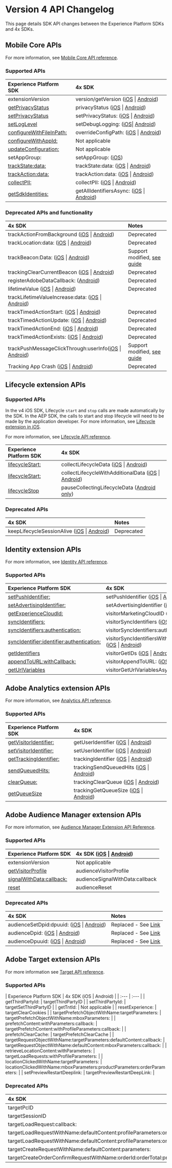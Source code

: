 # Version 4 API Changelog

This page details SDK API changes between the Experience Platform SDKs and 4x SDKs.

## Mobile Core APIs <a id="audience-manager-extension-apis"></a>

For more information, see [Mobile Core API reference](./mobile-core/api-reference.md).

### Supported APIs

| Experience Platform SDK | 4x SDK |
| :--- | :--- |
| extensionVersion | version/getVersion ([iOS](https://experienceleague.adobe.com/docs/mobile-services/ios/config-ios/sdk-methods.html?lang=en) \| [Android](https://experienceleague.adobe.com/docs/mobile-services/android/configuration-android/methods.html?lang=en)) |
| [getPrivacyStatus](./privacy-and-gdpr.md#set-and-get-privacy-status) | privacyStatus ([iOS](https://experienceleague.adobe.com/docs/mobile-services/ios/config-ios/sdk-methods.html?lang=en) \| [Android](https://experienceleague.adobe.com/docs/mobile-services/android/configuration-android/methods.html?lang=en)) |
| [setPrivacyStatus](./privacy-and-gdpr.md#set-and-get-privacy-status) | setPrivacyStatus: ([iOS](https://experienceleague.adobe.com/docs/mobile-services/ios/config-ios/sdk-methods.html?lang=en) \| [Android](https://experienceleague.adobe.com/docs/mobile-services/android/configuration-android/methods.html?lang=en)) |
| [setLogLevel](getting-started/track-events.md#enable-debug-logging) | setDebugLogging: ([iOS](https://experienceleague.adobe.com/docs/mobile-services/ios/config-ios/sdk-methods.html?lang=en)\| [Android](https://experienceleague.adobe.com/docs/mobile-services/android/configuration-android/methods.html?lang=en)) |
| [configureWithFileInPath:](./api-changelog.md) | overrideConfigPath: ([iOS](https://experienceleague.adobe.com/docs/mobile-services/ios/config-ios/sdk-methods.html?lang=en) \| [Android](https://experienceleague.adobe.com/docs/mobile-services/android/configuration-android/methods.html?lang=en)) |
| [configureWithAppId:](./api-changelog.md) | Not applicable |
| [updateConfiguration:](./api-changelog.md) | Not applicable |
| setAppGroup: | setAppGroup: ([iOS](https://experienceleague.adobe.com/docs/mobile-services/ios/ios-ext/ios-ext.html?lang=en)) |
| [trackState:data:](./mobile-core/api-reference.md#track-app-states-and-views) | trackState:data: ([iOS](https://experienceleague.adobe.com/docs/mobile-services/ios/analytics-ios/states.html?lang=en) \| [Android](https://experienceleague.adobe.com/docs/mobile-services/android/analytics-android/states.html?lang=en)) |
| [trackAction:data:](./mobile-core/api-reference.md#track-app-states-and-views) | trackAction:data: ([iOS](https://experienceleague.adobe.com/docs/mobile-services/ios/analytics-ios/actions.html?lang=en) \| [Android](https://experienceleague.adobe.com/docs/mobile-services/android/analytics-android/actions.html?lang=en)) |
| [collectPII:](./mobile-core/api-reference.md#collect-pii) | collectPII: ([iOS](https://experienceleague.adobe.com/docs/mobile-services/ios/analytics-ios/postbacks/c-pii-postbacks.html?lang=en) \| [Android](https://experienceleague.adobe.com/docs/mobile-services/android/analytics-android/postbacks/c-pii-postbacks.html?lang=en)) |
| [getSdkIdentities:](./mobile-core/identity/api-reference.md#getidentifiers) | getAllIdentifiersAsync: ([iOS](https://experienceleague.adobe.com/docs/mobile-services/ios/privacy-gdpr-ios/c-mob-gdpr-ret-stored-ids-ios.html?lang=en) \| [Android](https://experienceleague.adobe.com/docs/mobile-services/android/gdpr-privacy-android/c-mob-gdpr-ret-stored-ids-android.html?lang=en)) |

### Deprecated APIs and functionality

| 4x SDK | Notes |
| :--- | :--- |
| trackActionFromBackground ([iOS](https://experienceleague.adobe.com/docs/mobile-services/ios/analytics-ios/actions.html?lang=en) \| [Android](https://experienceleague.adobe.com/docs/mobile-services/android/analytics-android/actions.html?lang=en)) | Deprecated |
| trackLocation:data: ([iOS](https://experienceleague.adobe.com/docs/mobile-services/ios/location-ios/geo-poi.html?lang=en) \| [Android](https://experienceleague.adobe.com/docs/mobile-services/android/location/geo-poi.html?lang=en)) | Deprecated |
| trackBeacon:Data: ([iOS](https://experienceleague.adobe.com/docs/mobile-services/ios/location-ios/ibeacon.html?lang=en) \| [Android](https://experienceleague.adobe.com/docs/mobile-services/android/location/beacon.html?lang=en)) | Support modified, [see guide](./user-guides/track-beacon.md) |
| trackingClearCurrentBeacon ([iOS](https://experienceleague.adobe.com/docs/mobile-services/ios/location-ios/ibeacon.html?lang=en) \| [Android](https://experienceleague.adobe.com/docs/mobile-services/android/location/beacon.html?lang=en)) | Deprecated |
| registerAdobeDataCallback: ([Android](https://experienceleague.adobe.com/docs/mobile-services/android/configuration-android/methods.html?lang=en)) | Deprecated |
| lifetimeValue ([iOS](https://experienceleague.adobe.com/docs/mobile-services/ios/analytics-ios/lifetime-value.html?lang=en) \| [Android](https://experienceleague.adobe.com/docs/mobile-services/android/analytics-android/lifetime-value.html?lang=en)) | Deprecated |
| trackLifetimeValueIncrease:data: ([iOS](https://experienceleague.adobe.com/docs/mobile-services/ios/analytics-ios/lifetime-value.html?lang=en) \| [Android](https://experienceleague.adobe.com/docs/mobile-services/android/analytics-android/lifetime-value.html?lang=en)) |  |
| trackTimedActionStart: ([iOS](https://experienceleague.adobe.com/docs/mobile-services/ios/analytics-ios/timed-actions.html?lang=en) \| [Android](https://experienceleague.adobe.com/docs/mobile-services/android/analytics-android/timed-actions.html?lang=en)) | Deprecated |
| trackTimedActionUpdate: ([iOS](https://experienceleague.adobe.com/docs/mobile-services/ios/analytics-ios/timed-actions.html?lang=en) \| [Android](https://experienceleague.adobe.com/docs/mobile-services/android/analytics-android/timed-actions.html?lang=en)) | Deprecated |
| trackTimedActionEnd: ([iOS](https://experienceleague.adobe.com/docs/mobile-services/ios/analytics-ios/timed-actions.html?lang=en) \| [Android](https://experienceleague.adobe.com/docs/mobile-services/android/analytics-android/timed-actions.html?lang=en)) | Deprecated |
| trackTimedActionExists: ([iOS](https://experienceleague.adobe.com/docs/mobile-services/ios/analytics-ios/timed-actions.html?lang=en) \| [Android](https://experienceleague.adobe.com/docs/mobile-services/android/analytics-android/timed-actions.html?lang=en)) | Deprecated |
| trackPushMessageClickThrough:userInfo([iOS](https://experienceleague.adobe.com/docs/mobile-services/ios/messaging-ios/push-messaging/push-messaging.html?lang=en) \| [Android](https://experienceleague.adobe.com/docs/mobile-services/android/messaging-android/push-messaging/push-messaging.html?lang=en)) | Support modified, [see guide](./faq.md#how-can-i-track-user-engagement-of-push-notifications-using-the-experience-platform-mobile-sdk) |
| Tracking App Crash ([iOS](https://experienceleague.adobe.com/docs/mobile-services/ios/analytics-ios/crashes.html?lang=en) \| [Android](https://experienceleague.adobe.com/docs/mobile-services/android/analytics-android/crashes.html?lang=en)) | Deprecated |

## Lifecycle extension APIs

### Supported APIs

<InlineAlert variant="warning" slots="text"/>

In the v4 iOS SDK, Lifecycle `start` and `stop` calls are made automatically by the SDK. In the AEP SDK, the calls to start and stop lifecycle will need to be made by the application developer. For more information, see [Lifecycle extension in iOS](./mobile-core/lifecycle/ios.md).

For more information, see [Lifecycle API reference](./mobile-core/lifecycle/api-reference.md).

| Experience Platform SDK | 4x SDK |
| :--- | :--- |
| [lifecycleStart:](./mobile-core/lifecycle/api-reference.md#lifecycle-start) | collectLifecycleData ([iOS](https://experienceleague.adobe.com/docs/mobile-services/ios/config-ios/sdk-methods.html?lang=en) \| [Android](https://experienceleague.adobe.com/docs/mobile-services/android/configuration-android/methods.html?lang=en)) |
| [lifecycleStart:](./mobile-core/lifecycle/api-reference.md#lifecycle-start) | collectLifecycleWithAdditionalData ([iOS](https://experienceleague.adobe.com/docs/mobile-services/ios/config-ios/sdk-methods.html?lang=en) \| [Android](https://experienceleague.adobe.com/docs/mobile-services/android/configuration-android/methods.html?lang=en)) |
| [lifecycleStop](./mobile-core/lifecycle/api-reference.md#lifecycle-pause) | pauseCollectingLifecycleData ([Android only](https://experienceleague.adobe.com/docs/mobile-services/android/configuration-android/methods.html?lang=en)) |

### Deprecated APIs

| 4x SDK | Notes |
| :--- | :--- |
| keepLifecycleSessionAlive ([iOS](https://experienceleague.adobe.com/docs/mobile-services/ios/config-ios/sdk-methods.html?lang=en) \| [Android](https://experienceleague.adobe.com/docs/mobile-services/android/configuration-android/methods.html?lang=en)) | Deprecated |

## Identity extension APIs

For more information, see [Identity API reference](./mobile-core/identity/api-reference.md).

### Supported APIs

| Experience Platform SDK | 4x SDK |
| :--- | :--- |
| [setPushIdentifier:](./mobile-core/identity/api-reference.md#setpushidentifier) | setPushIdentifier ([iOS](https://experienceleague.adobe.com/docs/mobile-services/ios/config-ios/sdk-methods.html?lang=en) \| [Android](https://experienceleague.adobe.com/docs/mobile-services/android/configuration-android/methods.html?lang=en)) |
| [setAdvertisingIdentifier:](./mobile-core/identity/api-reference.md#setadvertisingidentifier) | setAdvertisingIdentifier ([iOS](https://experienceleague.adobe.com/docs/mobile-services/ios/config-ios/sdk-methods.html?lang=en) \| [Android](https://experienceleague.adobe.com/docs/mobile-services/android/configuration-android/methods.html?lang=en)) |
| [getExperienceCloudId:](./mobile-core/identity/api-reference.md#getexperiencecloudid) | visitorMarketingCloudID ([iOS](https://experienceleague.adobe.com/docs/mobile-services/ios/exp-cloud-ios/mc-methods.html?lang=en) \| [Android](https://experienceleague.adobe.com/docs/mobile-services/android/experience-cloud-android/mc-methods.html?lang=en)) |
| [syncIdentifiers:](./mobile-core/identity/api-reference.md#syncidentifiers) | visitorSyncIdentifiers ([iOS](https://experienceleague.adobe.com/docs/mobile-services/ios/exp-cloud-ios/mc-methods.html?lang=en) \| [Android](https://experienceleague.adobe.com/docs/mobile-services/android/experience-cloud-android/mc-methods.html?lang=en)) |
| [syncIdentifiers:authentication:](./mobile-core/identity/api-reference.md#syncidentifiers-overloaded) | visitorSyncIdentifiers:authenticationState: ([iOS](https://experienceleague.adobe.com/docs/mobile-services/ios/exp-cloud-ios/mc-methods.html?lang=en) \| [Android](https://experienceleague.adobe.com/docs/mobile-services/android/experience-cloud-android/mc-methods.html?lang=en)) |
| [syncIdentifier:identifier:authentication:](./mobile-core/identity/api-reference.md#syncidentifier) | visitorSyncIdentifiersWithType:identifier:authenticationState: ([iOS](https://experienceleague.adobe.com/docs/mobile-services/ios/exp-cloud-ios/mc-methods.html?lang=en) \| [Android](https://experienceleague.adobe.com/docs/mobile-services/android/experience-cloud-android/mc-methods.html?lang=en)) |
| [getIdentifiers](./mobile-core/identity/api-reference.md#getidentifiers) | visitorGetIDs ([iOS](https://experienceleague.adobe.com/docs/mobile-services/ios/exp-cloud-ios/mc-methods.html?lang=en) \| [Android](https://experienceleague.adobe.com/docs/mobile-services/android/experience-cloud-android/mc-methods.html?lang=en)) |
| [appendToURL:withCallback:](./mobile-core/identity/api-reference.md#appendtourl-appendvisitorinfoforurl) | visitorAppendToURL: ([iOS](https://experienceleague.adobe.com/docs/mobile-services/ios/exp-cloud-ios/mc-methods.html?lang=en) \| [Android](https://experienceleague.adobe.com/docs/mobile-services/android/experience-cloud-android/mc-methods.html?lang=en)) |
| [getUrlVariables](./mobile-core/identity/api-reference.md#geturlvariables) | visitorGetUrlVariablesAsync: ([iOS](https://experienceleague.adobe.com/docs/mobile-services/ios/sdk-reference-ios/hybrid-app.html?lang=en) \| [Android](https://experienceleague.adobe.com/docs/mobile-services/android/sdk-reference-android/hybrid-app.html?lang=en)) |

## Adobe Analytics extension APIs <a id="audience-manager-extension-apis"></a>

For more information, see [Analytics API reference](./adobe-analytics/api-reference.md).

### Supported APIs

| Experience Platform SDK | 4x SDK |
| :--- | :--- |
| [getVisitorIdentifier:](./adobe-analytics/api-reference.md#getvisitoridentifier) | getUserIdentifier ([iOS](https://experienceleague.adobe.com/docs/mobile-services/ios/config-ios/sdk-methods.html?lang=en) \| [Android](https://experienceleague.adobe.com/docs/mobile-services/android/configuration-android/methods.html?lang=en)) |
| [setVisitorIdentifier:](./adobe-analytics/api-reference.md#setvisitoridentifier) | setUserIdentifier ([iOS](https://experienceleague.adobe.com/docs/mobile-services/ios/config-ios/sdk-methods.html?lang=en) \| [Android](https://experienceleague.adobe.com/docs/mobile-services/android/configuration-android/methods.html?lang=en)) |
| [getTrackingIdentifier:](./adobe-analytics/api-reference.md#gettrackingidentifier) | trackingIdentifier ([iOS](https://experienceleague.adobe.com/docs/mobile-services/ios/config-ios/sdk-methods.html?lang=en) \| [Android](https://experienceleague.adobe.com/docs/mobile-services/android/configuration-android/methods.html?lang=en)) |
| [sendQueuedHits:](./adobe-analytics/api-reference.md#sendqueuedhits) | trackingSendQueuedHits ([iOS](https://experienceleague.adobe.com/docs/mobile-services/ios/analytics-ios/analytics-methods.html?lang=en) \| [Android](https://experienceleague.adobe.com/docs/mobile-services/android/analytics-android/analytics-methods.html?lang=en)) |
| [clearQueue:](./adobe-analytics/api-reference.md#clearqueue) | trackingClearQueue ([iOS](https://experienceleague.adobe.com/docs/mobile-services/ios/analytics-ios/analytics-methods.html?lang=en) \| [Android](https://experienceleague.adobe.com/docs/mobile-services/android/analytics-android/analytics-methods.html?lang=en)) |
| [getQueueSize](./adobe-analytics/api-reference.md#getqueuesize) | trackingGetQueueSize ([iOS](https://experienceleague.adobe.com/docs/mobile-services/ios/analytics-ios/analytics-methods.html?lang=en) \| [Android](https://experienceleague.adobe.com/docs/mobile-services/android/analytics-android/analytics-methods.html?lang=en)) |

## Adobe Audience Manager extension APIs <a id="audience-manager-extension-apis"></a>

For more information, see [Audience Manager Extension API Reference](./adobe-audience-manager/api-reference.md).

### Supported APIs <a id="supported-apis"></a>

| Experience Platform SDK | 4x SDK ([iOS](https://experienceleague.adobe.com/docs/mobile-services/ios/aam-methods.html?lang=en) \| [Android](https://experienceleague.adobe.com/docs/mobile-services/android/audience-manager-android/c-audience-manager-methods.html?lang=en)) |
| :--- | :--- |
| extensionVersion | Not applicable |
| [​getVisitorProfile​](./adobe-audience-manager/api-reference.md#get-visitor-profile) | audienceVisitorProfile |
| [​signalWithData:callback:​](./adobe-audience-manager/api-reference.md#send-signals-to-audience-manager) | audienceSignalWithData:callback |
| [​reset​](./adobe-audience-manager/api-reference.md#reset-identifiers-and-profiles) | audienceReset |

### Deprecated APIs <a id="deprecated-apis"></a>

| 4x SDK | Notes |
| :--- | :--- |
| audienceSetDpid:dpuuid: ([iOS](https://experienceleague.adobe.com/docs/mobile-services/ios/aam-methods.html?lang=en) \| [Android](https://experienceleague.adobe.com/docs/mobile-services/android/audience-manager-android/c-audience-manager-methods.html?lang=en)) | Replaced - See [Link](https://experienceleague.adobe.com/docs/audience-manager/user-guide/reference/cid.html?lang=en)​ |
| audienceDpid: ([iOS](https://experienceleague.adobe.com/docs/mobile-services/ios/aam-methods.html?lang=en) \| [Android](https://experienceleague.adobe.com/docs/mobile-services/android/audience-manager-android/c-audience-manager-methods.html?lang=en)) | Replaced - See [Link](https://experienceleague.adobe.com/docs/audience-manager/user-guide/reference/cid.html?lang=en)​ |
| audienceDpuuid: ([iOS](https://experienceleague.adobe.com/docs/mobile-services/ios/aam-methods.html?lang=en) \| [Android](https://experienceleague.adobe.com/docs/mobile-services/android/audience-manager-android/c-audience-manager-methods.html?lang=en)) | Replaced - See [Link](https://experienceleague.adobe.com/docs/audience-manager/user-guide/reference/cid.html?lang=en)​ |

## Adobe Target extension APIs

For more information see [Target API reference](./adobe-target/api-reference.md).

### Supported APIs

| Experience Platform SDK | 4x SDK (iOS | Android) |
| :--- | :--- |
| getThirdPartyId: | targetThirdPartyID |
| setThirdPartyId: | targetSetThirdPartyID |
| getTntId: | Not applicable |
| resetExperience: | targetClearCookies |
| targetPrefetchObjectWithName:targetParameters: | targetPrefetchObjectWithName:mboxParameters: |
| prefetchContent:withParameters:callback: | targetPrefetchContent:withProfileParameters:callback: |
| prefetchClearCache: | targetPrefetchClearCache |
| targetRequestObjectWithName:targetParameters:defaultContent:callback: | targetRequestObjectWithName:defaultContent:mboxParameters:callback: |
| retrieveLocationContent:withParameters: | targetLoadRequests:withProfileParameters: |
| locationClickedWithName:targetParameters: | locationClickedWithName:mboxParameters:productParameters:orderParameters: |
| setPreviewRestartDeeplink: | targetPreviewRestartDeepLink: |

### Deprecated APIs

| 4x SDK | Notes |
| :--- | :--- |
| targetPcID | Deprecated |
| targetSessionID | Deprecated |
| targetLoadRequest:callback: | Deprecated |
| targetLoadRequestWithName:defaultContent:profileParameters:orderParameters:mboxParameters:callback: | Deprecated |
| targetLoadRequestWithName:defaultContent:profileParameters:orderParameters:mboxParameters:requestLocationParameters:callback: | Deprecated |
| targetCreateRequestWithName:defaultContent:parameters: | Deprecated |
| targetCreateOrderConfirmRequestWithName:orderId:orderTotal:productPurchasedId:parameters: | Deprecated |

